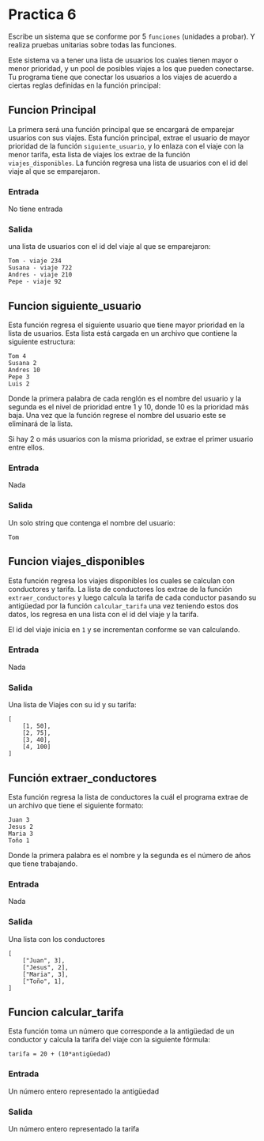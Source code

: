 # Practica 6

Escribe un sistema que se conforme por 5 `funciones` (unidades a probar). Y realiza pruebas unitarias sobre todas las funciones.

Este sistema va a tener una lista de usuarios los cuales tienen mayor o menor prioridad, y un pool de posibles viajes a los que pueden conectarse. Tu programa tiene que conectar los usuarios a los viajes de acuerdo a ciertas reglas definidas en la función principal:

## Funcion Principal
La primera será una función principal que se encargará de emparejar usuarios con sus viajes.
Esta función principal, extrae el usuario de mayor prioridad de la función `siguiente_usuario`, y lo enlaza con el viaje con la menor tarifa, esta lista de viajes los extrae de la función `viajes_disponibles`. La función regresa una lista de usuarios con el id del viaje al que se emparejaron.

### Entrada
No tiene entrada

### Salida
una lista de usuarios con el id del viaje al que se emparejaron: 

```
Tom - viaje 234
Susana - viaje 722
Andres - viaje 210
Pepe - viaje 92
```

## Funcion siguiente_usuario
Esta función regresa el siguiente usuario que tiene mayor prioridad en la lista de usuarios. Esta lista está cargada en un archivo que contiene la siguiente estructura:

```
Tom 4
Susana 2
Andres 10
Pepe 3
Luis 2
```

Donde la primera palabra de cada renglón es el nombre del usuario y la segunda es el nivel de prioridad entre 1 y 10, donde 10 es la prioridad más baja. Una vez que la función regrese el nombre del usuario este se eliminará de la lista.

Si hay 2 o más usuarios con la misma prioridad, se extrae el primer usuario entre ellos.

### Entrada
Nada
### Salida
Un solo string que contenga el nombre del usuario:

```
Tom
```

## Funcion viajes_disponibles
Esta función regresa los viajes disponibles los cuales se calculan con conductores y tarifa. La lista de conductores los extrae de la función `extraer_conductores` y luego calcula la tarifa de cada conductor pasando su antigüedad por la función `calcular_tarifa` una vez teniendo estos dos datos, los regresa en una lista con el id del viaje y la tarifa.

El id del viaje inicia en `1` y se incrementan conforme se van calculando.

### Entrada
Nada

### Salida
Una lista de Viajes con su id y su tarifa:

```
[
    [1, 50],
    [2, 75],
    [3, 40],
    [4, 100]
]
```

## Función extraer_conductores
Esta función regresa la lista de conductores la cuál el programa extrae de un archivo que tiene el siguiente formato:

```
Juan 3
Jesus 2
Maria 3
Toño 1
```

Donde la primera palabra es el nombre y la segunda es el número de años que tiene trabajando.

### Entrada
Nada

### Salida
Una lista con los conductores

```
[
    ["Juan", 3],
    ["Jesus", 2],
    ["Maria", 3],
    ["Toño", 1],
]
```

## Funcion calcular_tarifa
Esta función toma un número que corresponde a la antigüedad de un conductor y calcula la tarifa del viaje con la siguiente fórmula:

`tarifa = 20 + (10*antigüedad)`

### Entrada
Un número entero representado la antigüedad

### Salida
Un número entero representado la tarifa